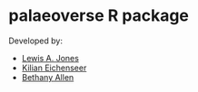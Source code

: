 # palaeoverse R package

Developed by:
- [Lewis A. Jones](mailto:LewisAlan.Jones@uvigo.es)
- [Kilian Eichenseer](mailto:kilian.eichenseer@gmail.com)
- [Bethany Allen](mailto:Bethany.Allen@bsse.ethz.ch)


 
